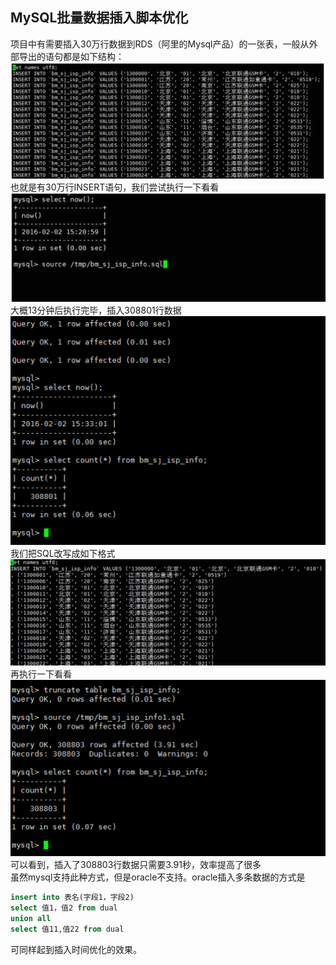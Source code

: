 ## MySQL批量数据插入脚本优化

项目中有需要插入30万行数据到RDS（阿里的Mysql产品）的一张表，一般从外部导出的语句都是如下结构：
 ![image](image/原始批量插入.png)  
也就是有30万行INSERT语句，我们尝试执行一下看看
![image](image/开始执行原始批量.png)
大概13分钟后执行完毕，插入308801行数据
![image](image/原始批量插入结果.png)
我们把SQL改写成如下格式
![image](image/改进批量插入.png)
再执行一下看看
![image](image/改进批量插入结果.png)
可以看到，插入了308803行数据只需要3.91秒，效率提高了很多  
虽然mysql支持此种方式，但是oracle不支持。oracle插入多条数据的方式是
```sql 
insert into 表名(字段1，字段2) 
select 值1，值2 from dual 
union all 
select 值11,值22 from dual
```
可同样起到插入时间优化的效果。